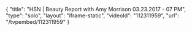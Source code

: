{
    "title": "HSN | Beauty Report with Amy Morrison 03.23.2017 - 07 PM",
    "type": "solo",
    "layout": "iframe-static",
    "videoId": "112311959",
    "url": "\/tvpembed\/112311959"
}
